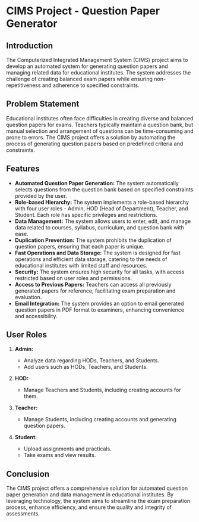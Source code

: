 # CIMS Project - Question Paper Generator

## Introduction

The Computerized Integrated Management System (CIMS) project aims to develop an automated system for generating question papers and managing related data for educational institutes. The system addresses the challenge of creating balanced exam papers while ensuring non-repetitiveness and adherence to specified constraints.

## Problem Statement

Educational institutes often face difficulties in creating diverse and balanced question papers for exams. Teachers typically maintain a question bank, but manual selection and arrangement of questions can be time-consuming and prone to errors. The CIMS project offers a solution by automating the process of generating question papers based on predefined criteria and constraints.

## Features

- **Automated Question Paper Generation:** The system automatically selects questions from the question bank based on specified constraints provided by the user.
- **Role-based Hierarchy:** The system implements a role-based hierarchy with four user roles - Admin, HOD (Head of Department), Teacher, and Student. Each role has specific privileges and restrictions.
- **Data Management:** The system allows users to enter, edit, and manage data related to courses, syllabus, curriculum, and question bank with ease.
- **Duplication Prevention:** The system prohibits the duplication of question papers, ensuring that each paper is unique.
- **Fast Operations and Data Storage:** The system is designed for fast operations and efficient data storage, catering to the needs of educational institutes with limited staff and resources.
- **Security:** The system ensures high security for all tasks, with access restricted based on user roles and permissions.
- **Access to Previous Papers:** Teachers can access all previously generated papers for reference, facilitating exam preparation and evaluation.
- **Email Integration:** The system provides an option to email generated question papers in PDF format to examiners, enhancing convenience and accessibility.

## User Roles

1. **Admin:**
   - Analyze data regarding HODs, Teachers, and Students.
   - Add users such as HODs, Teachers, and Students.

2. **HOD:**
   - Manage Teachers and Students, including creating accounts for them.

3. **Teacher:**
   - Manage Students, including creating accounts and generating question papers.

4. **Student:**
   - Upload assignments and practicals.
   - Take exams and view results.

## Conclusion

The CIMS project offers a comprehensive solution for automated question paper generation and data management in educational institutes. By leveraging technology, the system aims to streamline the exam preparation process, enhance efficiency, and ensure the quality and integrity of assessments.

